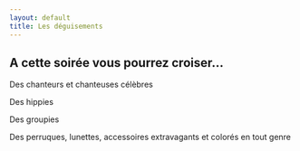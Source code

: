 ```yaml
---
layout: default
title: Les déguisements
---
```


## A cette soirée vous pourrez croiser...

Des chanteurs et chanteuses célèbres

Des hippies

Des groupies

Des perruques, lunettes, accessoires extravagants et colorés en tout genre
